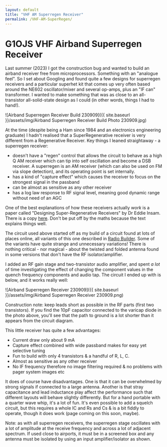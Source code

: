 ```yaml
---
layout: default
title: "VHF AM Superregen Receiver"
permalink: /VHF-AM-SuperRegen/
---
```

# G1OJS VHF Airband Superregen Receiver
Last summer (2023) I got the construction bug and wanted to build an airband receiver free from microprocessors. Something with an "analogue feel". 
So I set about Googling and found quite a few designs for superregen receivers and a particular superhet kit that comes up very often based around
the NE602 oscillator/mixer and several op-amps, plus an "IF can" transformer. I wanted to make something that was as close to an all-transistor all-solid-state design as I could (in other words, things I had to hand!). 

![Airband Superregen Receiver Build 230909]({{ site.baseurl }}/assets/img/Airband Superregen Receiver Build Photo 230909.jpg)

At the time (despite being a Ham since 1984 and an electronics engineering graduate) I hadn't realised that a SuperRegenerative receiver is very different from a Regenerative Receiver. Key things I leaned straightaway - a superregen receiver:

- doesn't have a "regen" control that allows the circuit to behave as a high Q AM receiver which can tip into self oscillation and become a DSB receiver. A superregen is an AM receiver (which can also be used on FM via slope detection), and its operating point is set internally.
- has a kind of "capture effect" which causes the receiver to focus on the strongest signal in the passband
- can be almost as sensitive as any other receiver
- has a log law response to RF signal level, meaning good dynamic range without need of an AGC

One of the best explanations of how these receivers actually *work* is a paper called "Designing Super-Regenerative Receivers" by Dr Eddie Insam. There is a copy [here](https://www.qsl.net/l/lu7did/docs/QRPp/Receptor%20Regenerativo.pdf). Don't be put off by the maths because the text explains things well.

The circuit used above started off as my build of a circuit found at lots of places online, all variants of this one described in [Radio Builder](https://radiobuilder.blogspot.com/2012/10/airbandregen1t.html). Some of the variants have quite strange and unnecessary variations! There is nothing critical - nor magical - about the twisted and folded antenna found in some versions that don't have the RF isolator/amplifier. 

I added an RF gain stage and two-transistor audio amplifier, and spent *a lot* of time investigating the effect of changing the component values in the quench frequency components and audio tap. The circuit I ended up with is below, and it works really well:

![Airband Superregen Receiver 230909]({{ site.baseurl }}/assets/img/Airband Superregen Receiver 230909.png)

Construction note: keep leads short as possible in the RF parts (first two transistors). If you find the 10pF capacitor connected to the varicap diode in the photo above, you'll see that the path to ground is a lot shorter than it appears from the circuit diagram.

This little receiver has quite a few advantages:
- Current draw only about 9 mA
- Capture effect combined with wide passband makes for easy yet selective tuning
- Fun to build with only 4 transistors & a handful of R, L, C.
- Almost as sensitive as any other receiver
- No IF frequency therefore no image filtering required & no problems with pager system images etc

It does of course have disadvantages. One is that it can be overwhelmed by strong signals if connected to a large antenna. Another is that stray capacitance and lead inductance play affect the performance such that different layouts will behave slightly differently. But for a hand portable with a quarter wave whip, it's a lot of fun. It's even possible to add a squelch circuit, but this requires a whole IC and Rs and Cs & is a bit fiddly to operate, though it does work (page coming on this soon, maybe).

Note: as with all superregen receivers, the superregen stage oscillates with a lot of amplitude at the receive frequency and across a lot of adjacent spectrum. If used close to airports, it must be in a screened box and any antenna must be isolated by using an input amplifier/isolator as shown.
